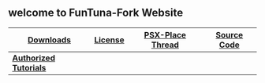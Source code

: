 ## welcome to FunTuna-Fork Website

 |  [__Downloads__](https://github.com/israpps/Funtuna-Fork/releases) |  [__License__](https://github.com/israpps/Funtuna-Fork/blob/main/LICENSE.MD) | [__PSX-Place Thread__](https://www.psx-place.com/resources/funtuna-fork.1110/) | [__Source Code__](https://github.com/israpps/Funtuna-Fork) 
-----|-----|-----|-----
| [__Authorized Tutorials__](https://israpps.github.io/Funtuna-Fork/AUTH.html)

